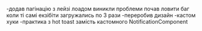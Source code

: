 -додав пагінацію з лейзі лоадом виникли проблеми почав ловити баг коли ті самі екзібіти загружались по 3 рази
-переробив дизайн
-кастом хуки
-практика з hot toast замість кастомного NotificationComponent